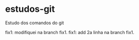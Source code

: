 # estudos-git
Estudo dos comandos do git

fix1: modifiquei na branch fix1.
fix1: add 2a linha na branch fix1.
